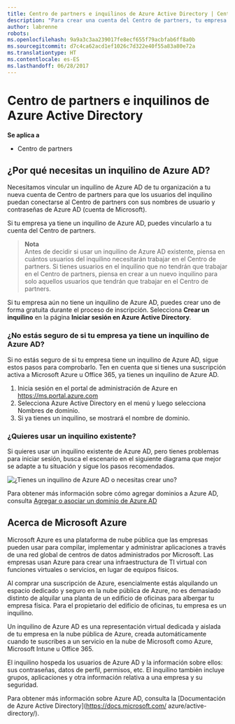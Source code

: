 ```yaml
---
title: Centro de partners e inquilinos de Azure Active Directory | Centro de partners
description: "Para crear una cuenta del Centro de partners, tu empresa debe tener un inquilino de Azure Active Directory (Azure AD). Azure AD es el servicio de administración de identidades y directorios basados en la nube de Microsoft."
author: labrenne
robots: 
ms.openlocfilehash: 9a9a3c3aa239017fe8ecf655f79acbfab6ff8a0b
ms.sourcegitcommit: d7c4ca62acd1ef1026c7d322e40f55a83a80e72a
ms.translationtype: HT
ms.contentlocale: es-ES
ms.lasthandoff: 06/28/2017
---
```

# <a name="azure-active-directory-tenants-and-partner-center"></a>Centro de partners e inquilinos de Azure Active Directory  

**Se aplica a**

-  Centro de partners

## <a name="why-you-need-an-azure-ad-tenant"></a>¿Por qué necesitas un inquilino de Azure AD?

Necesitamos vincular un inquilino de Azure AD de tu organización a tu nueva cuenta de Centro de partners para que los usuarios del inquilino puedan conectarse al Centro de partners con sus nombres de usuario y contraseñas de Azure AD (cuenta de Microsoft).

Si tu empresa ya tiene un inquilino de Azure AD, puedes vincularlo a tu cuenta del Centro de partners. 

>**Nota**<br> Antes de decidir si usar un inquilino de Azure AD existente, piensa en cuántos usuarios del inquilino necesitarán trabajar en el Centro de partners. Si tienes usuarios en el inquilino que no tendrán que trabajar en el Centro de partners, piensa en crear a un nuevo inquilino para solo aquellos usuarios que tendrán que trabajar en el Centro de partners.

Si tu empresa aún no tiene un inquilino de Azure AD, puedes crear uno de forma gratuita durante el proceso de inscripción. Selecciona **Crear un inquilino** en la página **Iniciar sesión en Azure Active Directory**. 

### <a name="not-sure-if-your-company-already-has-an-azure-ad-tenant"></a>¿No estás seguro de si tu empresa ya tiene un inquilino de Azure AD?

Si no estás seguro de si tu empresa tiene un inquilino de Azure AD, sigue estos pasos para comprobarlo. Ten en cuenta que si tienes una suscripción activa a Microsoft Azure u Office 365, ya tienes un inquilino de Azure AD.
1.  Inicia sesión en el portal de administración de Azure en https://ms.portal.azure.com
2.  Selecciona Azure Active Directory en el menú y luego selecciona Nombres de dominio.
3.  Si ya tienes un inquilino, se mostrará el nombre de dominio.

### <a name="using-an-existing-tenant"></a>¿Quieres usar un inquilino existente?

Si quieres usar un inquilino existente de Azure AD, pero tienes problemas para iniciar sesión, busca el escenario en el siguiente diagrama que mejor se adapte a tu situación y sigue los pasos recomendados. 

![¿Tienes un inquilino de Azure AD o necesitas crear uno?](images/onboardingAADFlow.png)

Para obtener más información sobre cómo agregar dominios a Azure AD, consulta [Agregar o asociar un dominio de Azure AD](https://docs.microsoft.com/azure/active-directory/active-directory-add-domain)

## <a name="about-microsoft-azure"></a>Acerca de Microsoft Azure

Microsoft Azure es una plataforma de nube pública que las empresas pueden usar para compilar, implementar y administrar aplicaciones a través de una red global de centros de datos administrados por Microsoft. Las empresas usan Azure para crear una infraestructura de TI virtual con funciones virtuales o servicios, en lugar de equipos físicos. 

Al comprar una suscripción de Azure, esencialmente estás alquilando un espacio dedicado y seguro en la nube pública de Azure, no es demasiado distinto de alquilar una planta de un edificio de oficinas para albergar tu empresa física. Para el propietario del edificio de oficinas, tu empresa es un inquilino. 

Un inquilino de Azure AD es una representación virtual dedicada y aislada de tu empresa en la nube pública de Azure, creada automáticamente cuando te suscribes a un servicio en la nube de Microsoft como Azure, Microsoft Intune u Office 365. 

El inquilino hospeda los usuarios de Azure AD y la información sobre ellos: sus contraseñas, datos de perfil, permisos, etc. El inquilino también incluye grupos, aplicaciones y otra información relativa a una empresa y su seguridad. 

Para obtener más información sobre Azure AD, consulta la [Documentación de Azure Active Directory](https://docs.microsoft.com/ azure/active-directory/). 